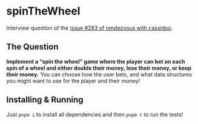 # spinTheWheel

Interview question of the [issue #283 of rendezvous with cassidoo](https://buttondown.email/cassidoo/archive/the-man-who-moves-a-mountain-begins-by-carrying/).

## The Question

**Implement a “spin the wheel” game where the player can bet on each spin of a wheel and either double their money, lose their money, or keep their money.**
You can choose how the user bets, and what data structures you might want to use for the player and their money!

## Installing & Running

Just `pnpm i` to install all dependencies and then `pnpm t` to run the tests!
